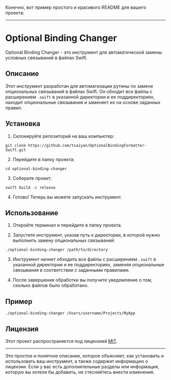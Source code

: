 Конечно, вот пример простого и красивого README для вашего проекта:

---

# Optional Binding Changer

Optional Binding Changer - это инструмент для автоматической замены условных связываний в файлах Swift.

## Описание

Этот инструмент разработан для автоматизации рутины по замене опциональных связываний в файлах Swift. Он обходит все файлы с расширением `.swift` в указанной директории и ее поддиректориях, находит опциональные связывания и заменяет их на основе заданных правил.

## Установка

1. Склонируйте репозиторий на ваш компьютер:

```
git clone https://github.com/tsaiyan/OptionalBindingFormatter-Swift.git
```

2. Перейдите в папку проекта:

```
cd optional-binding-changer
```

3. Соберите проект:

```
swift build -c release
```

4. Готово! Теперь вы можете запускать инструмент.

## Использование

1. Откройте терминал и перейдите в папку проекта.

2. Запустите инструмент, указав путь к директории, в которой нужно выполнить замену опциональных связываний:

```
./optional-binding-changer /path/to/directory
```

3. Инструмент начнет обходить все файлы с расширением `.swift` в указанной директории и ее поддиректориях, заменяя опциональные связывания в соответствии с заданными правилами.

4. После завершения обработки вы получите уведомление о том, сколько файлов было обработано.

## Пример

```
./optional-binding-changer /Users/username/Projects/MyApp
```

## Лицензия

Этот проект распространяется под лицензией [MIT](LICENSE).

---

Это простое и понятное описание, которое объясняет, как установить и использовать ваш инструмент, а также содержит информацию о лицензии. Если у вас есть дополнительные разделы или информация, которую вы хотели бы добавить, не стесняйтесь внести изменения.
